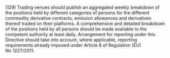 (129) Trading venues should publish an aggregated weekly breakdown of the positions held by different categories of persons for the different commodity derivative contracts, emission allowances and derivatives thereof traded on their platforms. A comprehensive and detailed breakdown of the positions held by all persons should be made available to the competent authority at least daily. Arrangement for reporting under this Directive should take into account, where applicable, reporting requirements already imposed under Article 8 of Regulation (EU) No 1227/2011.